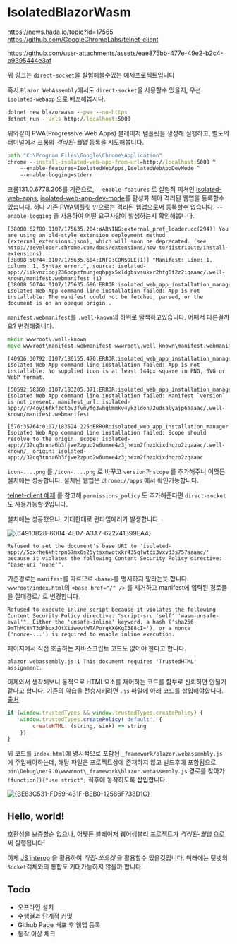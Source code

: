 # IsolatedBlazorWasm

https://news.hada.io/topic?id=17565  
https://github.com/GoogleChromeLabs/telnet-client

https://github.com/user-attachments/assets/eae875bb-477e-49e2-b2c4-b9395444e3af

위 링크는 `direct-socket`을 실험해볼수있는 예제프로젝트입니다

혹시 `Blazor WebAssembly`에서도 `direct-socket`을 사용할수 있을지, 우선 `isolated-webapp` 으로 배포해봅시다.

```bat
dotnet new blazorwasm --pwa --no-https
dotnet run --Urls http://localhost:5000
```

위와같이 PWA(Progressive Web Apps) 블레이저 템플릿을 생성해 실행하고, 별도의 터미널에서 크롬의 *격리된-웹앱* 등록을 시도해봅니다.

```bat
path "C:\Program Files\Google\Chrome\Application"
chrome --install-isolated-web-app-from-url=http://localhost:5000 ^
    --enable-features=IsolatedWebApps,IsolatedWebAppDevMode ^
    --enable-logging=stderr
```

크롬131.0.6778.205를 기준으로, `--enable-features` 로 실험적 피쳐인  [isolated-web-apps](chrome://flags/#enable-isolated-web-apps), [isolated-web-app-dev-mode](chrome://flags/#enable-isolated-web-app-dev-mode)를 활성화 해야 격리된 웹앱을 등록할수 있습니다.
허나 기존 PWA템플릿 만으로는 격리된 웹앱으로써 등록할수 없습니다. `--enable-logging` 을 사용하여 어떤 요구사항이 발생하는지 확인해봅니다.

```log
[38008:62788:0107/175635.204:WARNING:external_pref_loader.cc(294)] You are using an old-style extension deployment method (external_extensions.json), which will soon be deprecated. (see http://developer.chrome.com/docs/extensions/how-to/distribute/install-extensions)
[38008:50744:0107/175635.684:INFO:CONSOLE(1)] "Manifest: Line: 1, column: 1, Syntax error.", source: isolated-app://iikvnzipoj236odpzfmunjeqhpjx5xldgbsvsukxr2hfg6f2z2iqaaac/.well-known/manifest.webmanifest (1)
[38008:50744:0107/175635.686:ERROR:isolated_web_app_installation_manager.cc(471)] Isolated Web App command line installation failed: App is not installable: The manifest could not be fetched, parsed, or the document is on an opaque origin..
```

`manifest.webmanifest`를 `.well-known`의 하위로 탐색하고있습니다. 어째서 다른걸까요? 변경해줍니다.

```bat
mkdir wwwroot\.well-known
move wwwroot\manifest.webmanifest wwwroot\.well-known\manifest.webmanifest
```

```log
[40936:30792:0107/180155.470:ERROR:isolated_web_app_installation_manager.cc(471)] Isolated Web App command line installation failed: App is not installable: No supplied icon is at least 144px square in PNG, SVG or WebP format.

[50592:58360:0107/183205.371:ERROR:isolated_web_app_installation_manager.cc(471)] Isolated Web App command line installation failed: Manifest `version` is not present. manifest_url: isolated-app://r74oyi6fkfzctov3fvmyfg3whqlmmkv4ykzldon72udsalyajp6aaaac/.well-known/manifest.webmanifest

[576:35764:0107/183524.225:ERROR:isolated_web_app_installation_manager.cc(471)] Isolated Web App command line installation failed: Scope should resolve to the origin. scope: isolated-app://32cq3rnna6b3fjwe2zpuo2w6umxe4z3jhexm2fhzxkixdhqzo2zqaaac/.well-known/, origin: isolated-app://32cq3rnna6b3fjwe2zpuo2w6umxe4z3jhexm2fhzxkixdhqzo2zqaaac
```

`icon-....png` 를 `/icon-....png` 로 바꾸고 `version`과 `scope` 를 추가해주니 어쨋든 설치에는 성공합니다. 설치된 웹앱은 `chrome://apps` 에서 확인가능합니다.

[telnet-client 예제](https://github.com/GoogleChromeLabs/telnet-client/blob/main/assets/.well-known/manifest.webmanifest) 를 참고해 `permissions_policy` 도 추가해준다면 `direct-socket` 도 사용가능할것입니다.

설치에는 성공했으나, 기대한대로 런타임에러가 발생합니다.

![{64910B28-6004-4E07-A3A7-622741399EA4}](https://github.com/user-attachments/assets/aed3913f-82da-46e8-ad8b-1de57a322cb9)

```log
Refused to set the document's base URI to 'isolated-app://5qxrhe6khtrpn67mx6s25ytsxmvotxkr435qlwtdx3vxvd3s757aaaac/' because it violates the following Content Security Policy directive: "base-uri 'none'".
```

기준경로는 `manifest`를 따르므로 `<base>`를 명시하지 말라는듯 합니다. `wwwroot/index.html`의 `<base href="/" />` 를 제거하고 manifest에 입력된 경로들을 절대경로`/` 로 변경합니다.

```log
Refused to execute inline script because it violates the following Content Security Policy directive: "script-src 'self' 'wasm-unsafe-eval'". Either the 'unsafe-inline' keyword, a hash ('sha256-9mThMC8NT3dPbcxJOtXiiwevtWTAPorqkXGKqI388cI='), or a nonce ('nonce-...') is required to enable inline execution.
```

페이지에서 직접 호출하는 자바스크립트 코드도 없어야 한다고 합니다.

```log
blazor.webassembly.js:1 This document requires 'TrustedHTML' assignment.
```

이제와서 생각해보니 동적으로 HTML요소를 제어하는 코드를 함부로 신뢰하면 안될거같다고 합니다. 기존의 악습을 전승시키려면 `.js` 파일에 아래 코드를 삽입해야합니다. [출처](https://greasyfork.org/en/discussions/development/220765-this-document-requires-trustedhtml-assignment)

```js
if (window.trustedTypes && window.trustedTypes.createPolicy) {  
    window.trustedTypes.createPolicy('default', {  
        createHTML: (string, sink) => string  
    }); 
}
```

위 코드를 `index.html`에 명시적으로 포함된 `_framework/blazor.webassembly.js` 에 주입해야하는데, 해당 파일은 프로젝트상에 존재하지 않고 빌드후에 포함됨으로 `bin\Debug\net9.0\wwwroot\_framework\blazor.webassembly.js` 경로를 찾아가 `!function(){"use strict";` 직후에 동작하도록 삽입합니다.

![{BE83C531-FD59-431F-BEB0-12586F738D1C}](https://github.com/user-attachments/assets/9a405d6c-f4eb-4ae4-98c7-53609504d182)

## Hello, world!

호환성을 보증할순 없으나, 어쨋든 블레이저 웹어셈블리 프로젝트가 *격리된-웹앱* 으로써 실행됩니다!

이제 [JS interop](https://learn.microsoft.com/aspnet/core/blazor/javascript-interoperability) 을 활용하여 *직접-쏘오켓* 을 활용할수 있을것입니다. 미래에는 닷넷의 `Socket`객체와의 통합도 기대가능하지 않을까 합니다.

## Todo

- 오프라인 설치
- 수행결과 단계적 커밋
- Github Page 배포 후 웹앱 등록
- 동작 이상 체크
